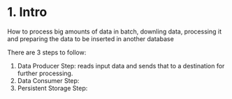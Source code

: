 # 1. Intro

How to process big amounts of data in batch, downling data, processing it and preparing the data to be inserted in another database

There are 3 steps to follow:

1. Data Producer Step: reads input data and sends that to a destination for further processing.
2. Data Consumer Step:
3. Persistent Storage Step:
